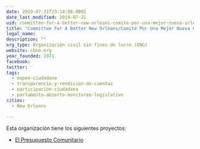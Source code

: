 ```yaml
---
date: 2019-07-21T23:14:06.000Z
date_last_modified: 2019-07-21
uid: committee-for-a-better-new-orleans-comite-por-una-mejor-nueva-orleans
title: "Committee For A Better New Orleans/Comité Por Una Mejor Nueva Orleans"
legal_name: 
description: ""
org_type: Organización civil sin fines de lucro (ONG)
website: cbno.org
year_founded: 1971
facebook: 
twitter: 
tags:
  - mapeo-ciudadano
  - transparencia-y-rendicion-de-cuentas
  - participación-ciudadana
  - parlamento-abierto-monitoreo-legislativo
cities: 
  - New Orleans

---
```


Esta organización tiene los siguientes proyectos:

- [El Presupuesto Comunitario](/i/el-presupuesto-comunitario.html)
